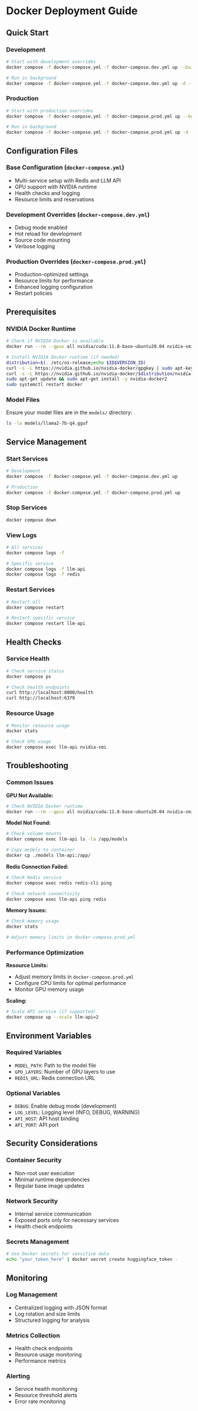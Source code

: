 # Docker Deployment Guide

## Quick Start

### Development
```bash
# Start with development overrides
docker compose -f docker-compose.yml -f docker-compose.dev.yml up --build

# Run in background
docker compose -f docker-compose.yml -f docker-compose.dev.yml up -d --build
```

### Production
```bash
# Start with production overrides
docker compose -f docker-compose.yml -f docker-compose.prod.yml up --build

# Run in background
docker compose -f docker-compose.yml -f docker-compose.prod.yml up -d --build
```

## Configuration Files

### Base Configuration (`docker-compose.yml`)
- Multi-service setup with Redis and LLM API
- GPU support with NVIDIA runtime
- Health checks and logging
- Resource limits and reservations

### Development Overrides (`docker-compose.dev.yml`)
- Debug mode enabled
- Hot reload for development
- Source code mounting
- Verbose logging

### Production Overrides (`docker-compose.prod.yml`)
- Production-optimized settings
- Resource limits for performance
- Enhanced logging configuration
- Restart policies

## Prerequisites

### NVIDIA Docker Runtime
```bash
# Check if NVIDIA Docker is available
docker run --rm --gpus all nvidia/cuda:11.8-base-ubuntu20.04 nvidia-smi

# Install NVIDIA Docker runtime (if needed)
distribution=$(. /etc/os-release;echo $ID$VERSION_ID)
curl -s -L https://nvidia.github.io/nvidia-docker/gpgkey | sudo apt-key add -
curl -s -L https://nvidia.github.io/nvidia-docker/$distribution/nvidia-docker.list | sudo tee /etc/apt/sources.list.d/nvidia-docker.list
sudo apt-get update && sudo apt-get install -y nvidia-docker2
sudo systemctl restart docker
```

### Model Files
Ensure your model files are in the `models/` directory:
```bash
ls -la models/llama2-7b-q4.gguf
```

## Service Management

### Start Services
```bash
# Development
docker compose -f docker-compose.yml -f docker-compose.dev.yml up

# Production
docker compose -f docker-compose.yml -f docker-compose.prod.yml up
```

### Stop Services
```bash
docker compose down
```

### View Logs
```bash
# All services
docker compose logs -f

# Specific service
docker compose logs -f llm-api
docker compose logs -f redis
```

### Restart Services
```bash
# Restart all
docker compose restart

# Restart specific service
docker compose restart llm-api
```

## Health Checks

### Service Health
```bash
# Check service status
docker compose ps

# Check health endpoints
curl http://localhost:8000/health
curl http://localhost:6379
```

### Resource Usage
```bash
# Monitor resource usage
docker stats

# Check GPU usage
docker compose exec llm-api nvidia-smi
```

## Troubleshooting

### Common Issues

**GPU Not Available:**
```bash
# Check NVIDIA Docker runtime
docker run --rm --gpus all nvidia/cuda:11.8-base-ubuntu20.04 nvidia-smi
```

**Model Not Found:**
```bash
# Check volume mounts
docker compose exec llm-api ls -la /app/models

# Copy models to container
docker cp ./models llm-api:/app/
```

**Redis Connection Failed:**
```bash
# Check Redis service
docker compose exec redis redis-cli ping

# Check network connectivity
docker compose exec llm-api ping redis
```

**Memory Issues:**
```bash
# Check memory usage
docker stats

# Adjust memory limits in docker-compose.prod.yml
```

### Performance Optimization

**Resource Limits:**
- Adjust memory limits in `docker-compose.prod.yml`
- Configure CPU limits for optimal performance
- Monitor GPU memory usage

**Scaling:**
```bash
# Scale API service (if supported)
docker compose up --scale llm-api=2
```

## Environment Variables

### Required Variables
- `MODEL_PATH`: Path to the model file
- `GPU_LAYERS`: Number of GPU layers to use
- `REDIS_URL`: Redis connection URL

### Optional Variables
- `DEBUG`: Enable debug mode (development)
- `LOG_LEVEL`: Logging level (INFO, DEBUG, WARNING)
- `API_HOST`: API host binding
- `API_PORT`: API port

## Security Considerations

### Container Security
- Non-root user execution
- Minimal runtime dependencies
- Regular base image updates

### Network Security
- Internal service communication
- Exposed ports only for necessary services
- Health check endpoints

### Secrets Management
```bash
# Use Docker secrets for sensitive data
echo "your_token_here" | docker secret create huggingface_token -
```

## Monitoring

### Log Management
- Centralized logging with JSON format
- Log rotation and size limits
- Structured logging for analysis

### Metrics Collection
- Health check endpoints
- Resource usage monitoring
- Performance metrics

### Alerting
- Service health monitoring
- Resource threshold alerts
- Error rate monitoring
